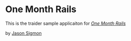 # One Month Rails

This is the traider sample applicaiton for 
[*One Month Rails*](http://onemonthrails.com)

by [Jason Sigmon](http://traider.hk)